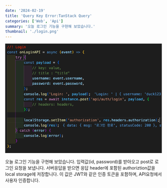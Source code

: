```yaml
---
date: '2024-02-19'
title: 'Query Key Error:TanStack Query'
categories: ['Web', 'Api']
summary: '오늘 로그인 기능을 구현해 보았습니다.'
thumbnail: './login.png'
---
```


![1](./login.png)

오늘 로그인 기능을 구현해 보았습니다.
입력값(id, password)를 받아오고 post로 로그인 요청을 보냅니다.
서버응답을 받으면 응답 header에 포함된 authoriztion값을 local storage에 저장합니다.
이 값은 JWT와 같은 인증 토큰을 포함하며, API요청에서 사용자 인증합니다.

